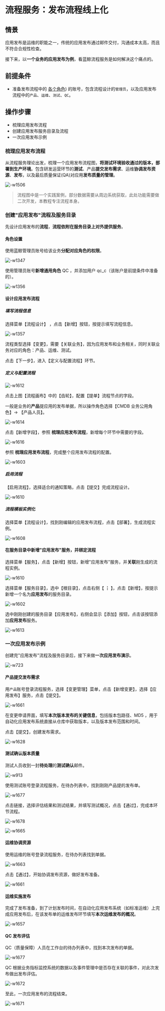# 流程服务：发布流程线上化

## 情景

应用发布是运维的职能之一，传统的应用发布通过邮件交付，沟通成本太高，而且不符合合规性检查。

接下来，以**一个业务的应用发布为例**，看蓝鲸流程服务是如何解决这个痛点的。

## 前提条件

- 准备发布流程中的 [各个角色](.../../../../PaaS/1.0/UserGuide/ProductFeatures/SystemManagement/UserManageEE.md)) 的账号，包含流程设计的`管理员`，以及应用发布流程中的`产品`、`运维`、`测试`、`QC`。

## 操作步骤

- 梳理应用发布流程
- 创建应用发布服务目录及流程
- 一次应用发布示例

### 梳理应用发布流程

从流程服务理论出发，梳理一个应用发布流程图，**将测试环境验收通过的版本，部署到生产环境**。包含研发运营环节的**测试**、产品**提交发布需求**、运维**协调发布资源**、**发布**，以及最后质量保证(QA)对应用**发布质量的管理**。

![-w1506](../assets/15659242689054.jpg)

> 流程图中是一个实践案例，部分数据需要从周边系统获取，此处功能需要做二次开发，本教程专注流程本身。

### 创建"应用发布"流程及服务目录

先设计应用发布的**流程**，**流程依附在服务目录上对外提供服务**。

#### 角色设置

使用蓝鲸管理员账号给该业务**分配对应角色的权限**。

![-w1347](../assets/15657677924105.jpg)

使用管理员账号**新增通用角色** QC ，并添加用户 qc_c（该账户是前提条件中准备的）。

![-w1356](../assets/15657673907984.jpg)

#### 设计应用发布流程

##### 填写流程信息

选择菜单【流程设计】 ，点击【新增】按钮，按提示填写流程信息。

![-w1357](../assets/15657675913906.jpg)

流程类型选择【变更】，需要【关联业务】，因为应用发布和业务相关，同时关联业务对应的角色：产品、运维、测试。

点击【下一步】，进入【定义与配置流程】环节。

##### 定义与配置流程

![-w1612](../assets/15657687519024.jpg)

点击上图【流程画布】中的【齿轮】，配置【提单】流程节点的字段。

一般是业务的**产品**提应用的发布单据，所以操作角色选择【CMDB 业务公用角色】-> 【产品人员】。

![-w1614](../assets/15657685179459.jpg)

点击【新增字段】，参照 **梳理应用发布流程**，新增每个环节中需要的字段。

![-w1616](../assets/15657684206630.jpg)

参照 **梳理应用发布流程**，完成整个应用发布流程的配置。

![-w1603](../assets/15657693304263.jpg)

##### 启用流程

【启用流程】，选择适合的通知策略，点击【提交】完成流程设计。

![-w1610](../assets/15657700705257.jpg)

##### 流程模板实例化

选择菜单【流程设计】，找到刚编辑的应用发布流程，点击【部署】，生成流程实例。

![-w1608](../assets/15657714512813.jpg)

#### 在服务目录中新增"应用发布"服务，并绑定流程

选择菜单【服务】，点击【新增】按钮，新增"应用发布"服务，并**关联**刚生成的流程实例。

![-w1610](../assets/15657715921795.jpg)

选择菜单【服务目录】，选中【根目录】，点击右侧【 **⋮** 】，点击【新增】，按提示新增一个名为**应用发布**的服务目录。

![-w1602](../assets/15657716914488.jpg)

选中刚刚创建的服务目录【应用发布】，右侧会显示【添加】按钮，点击该按钮添加**应用发布**服务。

![-w1613](../assets/15657718206864.jpg)

### 一次应用发布示例

创建完"应用发布"流程及服务目录后，接下来做**一次应用发布演示**。

![-w723](../assets/15657727131323.jpg)

#### 产品提交发布需求

用`产品`账号登录流程服务，选择【变更管理】菜单，点击【新增变更】，选择【应用发布】服务，点击【提交】。

![-w1661](../assets/15657728020743.jpg)

在变更申请界面，填写**本次版本发布的关键信息**，包括版本包路径、MD5 ，用于自动化应用发布系统直接从仓库中获取版本，以及版本发布范围和时间。

点击【提交】，创建发布需求。

![-w1628](../assets/15657735354575.jpg)

#### 测试确认版本质量

测试人员收到一封**待处理**的**测试确认**邮件。

![-w913](../assets/15657747653730.jpg)

使用测试账号登录流程服务，在待办列表中，找到刚刚产品提的发布单。

![-w1677](../assets/15657591451663.jpg)

点击链接，选择评估结果和测试结果，并填写测试概况，点击【通过】，完成本环节流程。

![-w1678](../assets/15657591950680.jpg)

![-w1665](../assets/15657593296906.jpg)

#### 运维协调资源

使用运维的账号登录流程服务，在待办列表找到单据。

![-w1663](../assets/15657594541620.jpg)

点击【通过】，开始协调发布资源，做好发布准备。

![-w1661](../assets/15657594759068.jpg)

#### 运维实施发布

完成了发布准备，到了计划发布时间，在自动化应用发布系统（如标准运维）上完成应用发布后，在该发布单的运维发布环节填写**本次运维发布的概况**。

![-w1657](../assets/15657596113646.jpg)

#### QC 发布评估

QC（质量保障）人员在工作台的待办列表中，找到本次发布的单据。

![-w1677](../assets/15657596783221.jpg)

QC 根据业务指标监控系统的数据以及事件管理中是否存在关联的事件，对此次发布做出发布评估。

![-w1672](../assets/15657597517613.jpg)

至此，一次应用发布的流程结束。

![-w1671](../assets/15657664966934.jpg)
